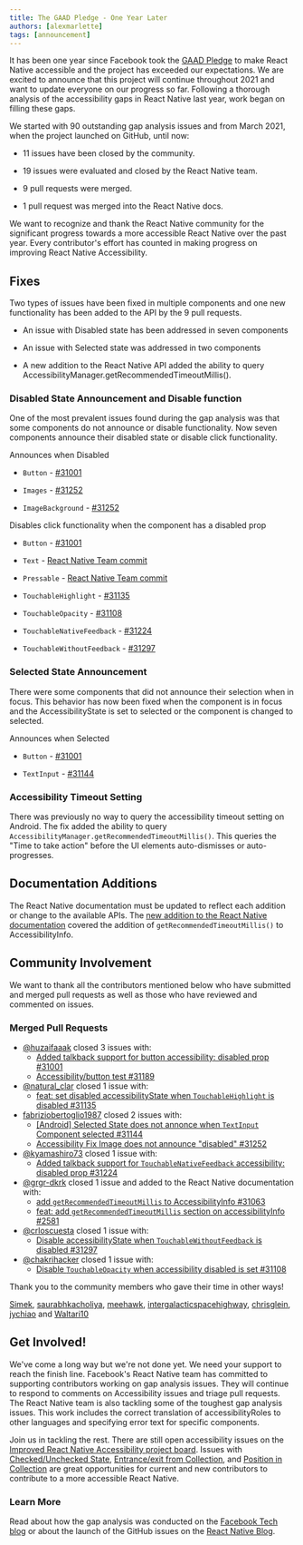 ```yaml
---
title: The GAAD Pledge - One Year Later
authors: [alexmarlette]
tags: [announcement]
---
```


It has been one year since Facebook took the [GAAD Pledge](https://diamond.la/GAADPledge/) to make React Native accessible and the project has exceeded our expectations. We are excited to announce that this project will continue throughout 2021 and want to update everyone on our progress so far. Following a thorough analysis of the accessibility gaps in React Native last year, work began on filling these gaps.

We started with 90 outstanding gap analysis issues and from March 2021, when the project launched on GitHub, until now:

- 11 issues have been closed by the community.

- 19 issues were evaluated and closed by the React Native team.

- 9 pull requests were merged.

- 1 pull request was merged into the React Native docs.

We want to recognize and thank the React Native community for the significant progress towards a more accessible React Native over the past year. Every contributor's effort has counted in making progress on improving React Native Accessibility.

<!--truncate-->

## Fixes

Two types of issues have been fixed in multiple components and one new functionality has been added to the API by the 9 pull requests.

- An issue with Disabled state has been addressed in seven components

- An issue with Selected state was addressed in two components

- A new addition to the React Native API added the ability to query AccessibilityManager.getRecommendedTimeoutMillis().

### Disabled State Announcement and Disable function

One of the most prevalent issues found during the gap analysis was that some components do not announce or disable functionality. Now seven components announce their disabled state or disable click functionality.

Announces when Disabled

- `Button` - [#31001](https://github.com/facebook/react-native/pull/31001)

- `Images` - [#31252](https://github.com/facebook/react-native/pull/31252)

- `ImageBackground` - [#31252](https://github.com/facebook/react-native/pull/31252)

Disables click functionality when the component has a disabled prop

- `Button` - [#31001](https://github.com/facebook/react-native/pull/31001)

- `Text` - [React Native Team commit](https://github.com/facebook/react-native/commit/33ff4445dcf858cd5e6ba899163fd2a76774b641)

- `Pressable` - [React Native Team commit](https://github.com/facebook/react-native/commit/1c7d9c8046099eab8db4a460bedc0b2c07ed06df)

- `TouchableHighlight` - [#31135](https://github.com/facebook/react-native/pull/31135)

- `TouchableOpacity` - [#31108](https://github.com/facebook/react-native/pull/31108)

- `TouchableNativeFeedback` - [#31224](https://github.com/facebook/react-native/pull/31224)

- `TouchableWithoutFeedback` - [#31297](https://github.com/facebook/react-native/pull/31297)

### Selected State Announcement

There were some components that did not announce their selection when in focus. This behavior has now been fixed when the component is in focus and the AccessibilityState is set to selected or the component is changed to selected.

Announces when Selected

- `Button` - [#31001](https://github.com/facebook/react-native/pull/31001)

- `TextInput` - [#31144](https://github.com/facebook/react-native/pull/31144)

### Accessibility Timeout Setting

There was previously no way to query the accessibility timeout setting on Android. The fix added the ability to query `AccessibilityManager.getRecommendedTimeoutMillis()`. This queries the "Time to take action" before the UI elements auto-dismisses or auto-progresses.

## Documentation Additions

The React Native documentation must be updated to reflect each addition or change to the available APIs. The [new addition to the React Native documentation](https://reactnative.dev/docs/next/accessibilityinfo#getrecommendedtimeoutmillis-android) covered the addition of `getRecommendedTimeoutMillis()` to AccessibilityInfo.

## Community Involvement

We want to thank all the contributors mentioned below who have submitted and merged pull requests as well as those who have reviewed and commented on issues.

### Merged Pull Requests

- [@huzaifaaak](https://twitter.com/huzaifaaak) closed 3 issues with:
  - [Added talkback support for button accessibility: disabled prop #31001](https://github.com/facebook/react-native/pull/31001)
  - [Accessibility/button test #31189](https://github.com/facebook/react-native/pull/31189)
- [@natural_clar](https://twitter.com/natural_clar) closed 1 issue with:
  - [feat: set disabled accessibilityState when `TouchableHighlight` is disabled #31135](https://github.com/facebook/react-native/pull/31135)
- [fabriziobertoglio1987](https://github.com/fabriziobertoglio1987) closed 2 issues with:
  - [[Android] Selected State does not annonce when `TextInput` Component selected #31144](https://github.com/facebook/react-native/pull/31144)
  - [Accessibility Fix Image does not announce "disabled" #31252](https://github.com/facebook/react-native/pull/31252)
- [@kyamashiro73](https://twitter.com/kyamashiro73) closed 1 issue with:
  - [Added talkback support for `TouchableNativeFeedback` accessibility: disabled prop #31224](https://github.com/facebook/react-native/pull/31224)
- [@grgr-dkrk](https://twitter.com/dkrk0901) closed 1 issue and added to the React Native documentation with:
  - [add `getRecommendedTimeoutMillis` to AccessibilityInfo #31063](https://github.com/facebook/react-native/pull/31063)
  - [feat: add `getRecommendedTimeoutMillis` section on accessibilityInfo #2581](https://github.com/facebook/react-native-website/pull/2581)
- [@crloscuesta](https://twitter.com/crloscuesta) closed 1 issue with:
  - [Disable accessibilityState when `TouchableWithoutFeedback` is disabled #31297](https://github.com/facebook/react-native/pull/31297)
- [@chakrihacker](https://twitter.com/chakrihacker) closed 1 issue with:
  - [Disable `TouchableOpacity` when accessibility disabled is set #31108](https://github.com/facebook/react-native/pull/31108)

Thank you to the community members who gave their time in other ways!

[Simek](https://github.com/Simek), [saurabhkacholiya](https://github.com/saurabhkacholiya), [meehawk](https://github.com/meehawk), [intergalacticspacehighway](https://github.com/intergalacticspacehighway), [chrisglein](https://github.com/chrisglein), [jychiao](https://github.com/jychiao) and [Waltari10](https://github.com/Waltari10)

## Get Involved!

We've come a long way but we're not done yet. We need your support to reach the finish line. Facebook's React Native team has committed to supporting contributors working on gap analysis issues. They will continue to respond to comments on Accessibility issues and triage pull requests. The React Native team is also tackling some of the toughest gap analysis issues. This work includes the correct translation of accessibilityRoles to other languages and specifying error text for specific components.

Join us in tackling the rest. There are still open accessibility issues on the [Improved React Native Accessibility project board](https://github.com/facebook/react-native/projects/15). Issues with [Checked/Unchecked State](https://github.com/facebook/react-native/issues/30843), [Entrance/exit from Collection](https://github.com/facebook/react-native/issues/30861), and [Position in Collection](https://github.com/facebook/react-native/issues/30977) are great opportunities for current and new contributors to contribute to a more accessible React Native.

### Learn More

Read about how the gap analysis was conducted on the [Facebook Tech blog](https://tech.fb.com/react-native-accessibility/) or about the launch of the GitHub issues on the [React Native Blog](https://reactnative.dev/blog/2021/03/08/GAAD-React-Native-Accessibility).

